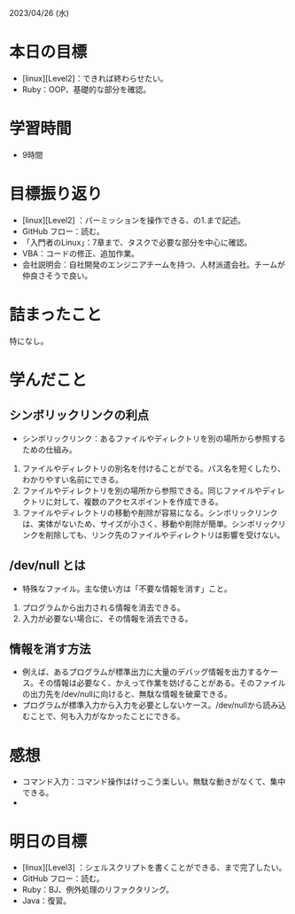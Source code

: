 2023/04/26 (水)

# 本日の目標

- [linux][Level2]：できれば終わらせたい。
- Ruby：OOP、基礎的な部分を確認。

# 学習時間

- 9時間

# 目標振り返り

- [linux][Level2] ：パーミッションを操作できる、の1.まで記述。
- GitHub フロー：読む。
- 「入門者のLinux」：7章まで、タスクで必要な部分を中心に確認。
- VBA：コードの修正、追加作業。
- 会社説明会：自社開発のエンジニアチームを持つ、人材派遣会社。チームが仲良さそうで良い。

# 詰まったこと

特になし。

# 学んだこと

## シンボリックリンクの利点
- シンボリックリンク：あるファイルやディレクトリを別の場所から参照するための仕組み。
1. ファイルやディレクトリの別名を付けることがでる。パス名を短くしたり、わかりやすい名前にできる。
2. ファイルやディレクトリを別の場所から参照できる。同じファイルやディレクトリに対して、複数のアクセスポイントを作成できる。
3. ファイルやディレクトリの移動や削除が容易になる。シンボリックリンクは、実体がないため、サイズが小さく、移動や削除が簡単。シンボリックリンクを削除しても、リンク先のファイルやディレクトリは影響を受けない。

## /dev/null とは

- 特殊なファイル。主な使い方は「不要な情報を消す」こと。

1. プログラムから出力される情報を消去できる。
2. 入力が必要ない場合に、その情報を消去できる。
## 情報を消す方法
- 例えば、あるプログラムが標準出力に大量のデバッグ情報を出力するケース。その情報は必要なく、かえって作業を妨げることがある。そのファイルの出力先を/dev/nullに向けると、無駄な情報を破棄できる。
- プログラムが標準入力から入力を必要としないケース。/dev/nullから読み込むことで、何も入力がなかったことにできる。

# 感想

- コマンド入力：コマンド操作はけっこう楽しい。無駄な動きがなくて、集中できる。
-

# 明日の目標
- [linux][Level3] ：シェルスクリプトを書くことができる、まで完了したい。
- GitHub フロー：読む。
- Ruby：BJ、例外処理のリファクタリング。
- Java：復習。
